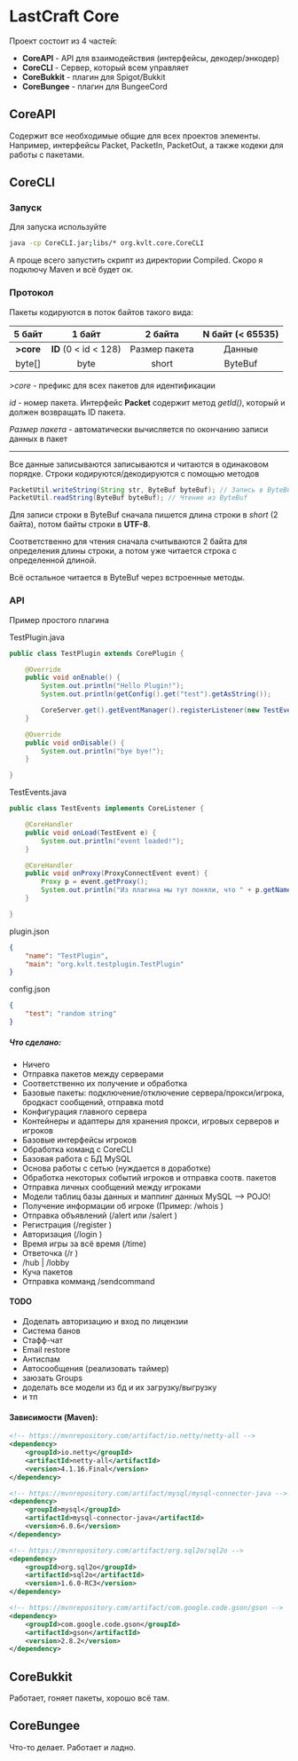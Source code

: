 # LastCraft Core
Проект состоит из 4 частей:
* **CoreAPI** - API для взаимодействия (интерфейсы, декодер/энкодер)
* **CoreCLI** - Сервер, который всем управляет
* **CoreBukkit** - плагин для Spigot/Bukkit
* **CoreBungee** - плагин для BungeeCord
## CoreAPI
Содержит все необходимые общие для всех проектов элементы. Например,
интерфейсы Packet, PacketIn, PacketOut, а также кодеки для работы
с пакетами.
## CoreCLI
### Запуск
Для запуска используйте
```bash
java -cp CoreCLI.jar;libs/* org.kvlt.core.CoreCLI
```
А проще всего запустить скрипт из директории Compiled.
Скоро я подключу Maven и всё будет ок.
### Протокол
Пакеты кодируются в поток байтов такого вида:

|5 байт|1 байт|2 байта|N байт (< 65535)|
|:---:|:---:|:---:|:---:|
|**>core**|**ID** (0 < id < 128)|Размер пакета|Данные|
|byte[]|byte|short|ByteBuf|

_>core_ - префикс для всех пакетов для идентификации

_id_ - номер пакета. Интерфейс **Packet** содержит метод _getId()_, который и должен возвращать ID пакета.

_Размер пакета_ - автоматически вычисляется по окончанию записи данных в пакет
___
Все данные записываются записываются и читаются в одинаковом порядке. Строки
кодируются/декодируются с помощью методов
```java
PacketUtil.writeString(String str, ByteBuf byteBuf); // Запись в ByteBuf
PacketUtil.readString(ByteBuf byteBuf); // Чтение из ByteBuf
```
Для записи строки в ByteBuf сначала пишется длина строки в *short* (2 байта),
потом байты строки в **UTF-8**.

Соответственно для чтения сначала считываются 2 байта для определения
длины строки, а потом уже читается строка с определенной длиной.

Всё остальное читается в ByteBuf через встроенные методы.
### API
Пример простого плагина

TestPlugin.java
```java
public class TestPlugin extends CorePlugin {

    @Override
    public void onEnable() {
        System.out.println("Hello Plugin!");
        System.out.println(getConfig().get("test").getAsString());

        CoreServer.get().getEventManager().registerListener(new TestEvents());
    }

    @Override
    public void onDisable() {
        System.out.println("bye bye!");
    }

}
```
TestEvents.java
```java
public class TestEvents implements CoreListener {

    @CoreHandler
    public void onLoad(TestEvent e) {
        System.out.println("event loaded!");
    }

    @CoreHandler
    public void onProxy(ProxyConnectEvent event) {
        Proxy p = event.getProxy();
        System.out.println("Из плагина мы тут поняли, что " + p.getName() + " вошел))");
    }

}
```
plugin.json
```json
{
	"name": "TestPlugin",
	"main": "org.kvlt.testplugin.TestPlugin"
}
```
config.json
```json
{
    "test": "random string"
}
```
##### Что сделано:
* Ничего
* Отправка пакетов между серверами
* Соответственно их получение и обработка
* Базовые пакеты: подключение/отключение сервера/прокси/игрока, бродкаст сообщений, отправка motd
* Конфигурация главного сервера
* Контейнеры и адаптеры для хранения прокси, игровых серверов и игроков
* Базовые интерфейсы игроков
* Обработка команд с CoreCLI
* Базовая работа с БД MySQL
* Основа работы с сетью (нуждается в доработке)
* Обработка некоторых событий игроков и отправка соотв. пакетов
* Отправка личных сообщений между игроками
* Модели таблиц базы данных и маппинг данных MySQL --> POJO!
* Получение информации об игроке (Пример: /whois <name>)
* Отправка объявлений (/alert <msg> или /salert <server> <msg>)
* Регистрация (/register <pass> <pass>)
* Авторизация (/login <pass>)
* Время игры за всё время (/time)
* Ответочка (/r <msg>)
* /hub | /lobby
* Куча пакетов
* Отправка комманд /sendcommand <server> <cmd>
#### TODO
* Доделать авторизацию и вход по лицензии
* Система банов
* Стафф-чат
* Email restore
* Антиспам
* Автосообщения (реализовать таймер)
* заюзать Groups
* доделать все модели из бд и их загрузку/выгрузку
* и тп
#### Зависимости (Maven):
```xml
<!-- https://mvnrepository.com/artifact/io.netty/netty-all -->
<dependency>
    <groupId>io.netty</groupId>
    <artifactId>netty-all</artifactId>
    <version>4.1.16.Final</version>
</dependency>

<!-- https://mvnrepository.com/artifact/mysql/mysql-connector-java -->
<dependency>
    <groupId>mysql</groupId>
    <artifactId>mysql-connector-java</artifactId>
    <version>6.0.6</version>
</dependency>

<!-- https://mvnrepository.com/artifact/org.sql2o/sql2o -->
<dependency>
    <groupId>org.sql2o</groupId>
    <artifactId>sql2o</artifactId>
    <version>1.6.0-RC3</version>
</dependency>

<!-- https://mvnrepository.com/artifact/com.google.code.gson/gson -->
<dependency>
    <groupId>com.google.code.gson</groupId>
    <artifactId>gson</artifactId>
    <version>2.8.2</version>
</dependency>
```
## CoreBukkit
Работает, гоняет пакеты, хорошо всё там.
## CoreBungee
Что-то делает. Работает и ладно.
